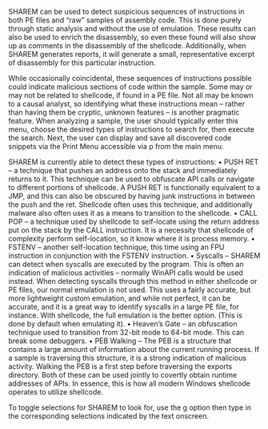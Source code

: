 SHAREM can be used to detect suspicious sequences of instructions in both PE files and “raw” samples of assembly code. This is done purely through static analysis and without the use of emulation. These results can also be used to enrich the disassembly, so even these found will also show up as comments in the disassembly of the shellcode. Additionally, when SHAREM generates reports, it will generate a small, representative excerpt of disassembly for this particular instruction.

While occasionally coincidental, these sequences of instructions possible could indicate malicious sections of code within the sample. Some may or may not be related to shellcode, if found in a PE file. Not all may be known to a causal analyst, so identifying what these instructions mean – rather than having them be cryptic, unknown features – is another pragmatic feature.  When analyzing a sample, the user should typically enter this menu, choose the desired types of instructions to search for, then execute the search. Next, the user can display and save all discovered code snippets via the Print Menu accessible via p from the main menu.

SHAREM is currently able to detect these types of instructions:
    • PUSH RET – a technique that pushes an address onto the stack and immediately returns to it. This technique can be used to obfuscate API calls or navigate to different portions of shellcode. A PUSH RET is functionally equivalent to a JMP, and this can also be obscured by having junk instructions in between the push and the ret. Shellcode often uses this technique, and additionally malware also often uses it as a means to transition to the shellcode.
    • CALL POP – a technique used by shellcode to self-locate using the return address put on the stack by the CALL instruction. It is a necessity that shellcode of complexity perform self-location, so it know where it is process memory.
    • FSTENV – another self-location technique, this time using an FPU instruction in conjunction with the FSTENV instruction.
    • Syscalls – SHAREM can detect when syscalls are executed by the program. This is often an indication of malicious activities – normally WinAPI calls would be used instead. When detecting syscalls through this method in either shellcode or PE files, our normal emulation is not used. This uses a fairly accurate, but more lightweight custom emulation, and while not perfect, it can be accurate, and it is a great way to identify syscalls in a large PE file, for instance. With shellcode, the full emulation is the better option. (This is done by default when emulating it).
    • Heaven’s Gate – an obfuscation technique used to transition from 32-bit mode to 64-bit mode. This can break some debuggers.
    • PEB Walking – The PEB is a structure that contains a large amount of information about the current running process. If a sample is traversing this structure, it is a strong indication of malicious activity. Walking the PEB is a first step before traversing the exports directory. Both of these can be used jointly to covertly obtain runtime addresses of APIs. In essence, this is how all modern Windows shellcode operates to utilize shellcode.

To toggle selections for SHAREM to look for, use the g option then type in the corresponding selections indicated by the text onscreen. 